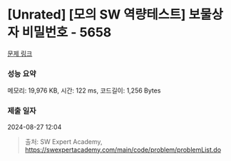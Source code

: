 # [Unrated] [모의 SW 역량테스트] 보물상자 비밀번호 - 5658 

[문제 링크](https://swexpertacademy.com/main/code/problem/problemDetail.do?contestProbId=AWXRUN9KfZ8DFAUo) 

### 성능 요약

메모리: 19,976 KB, 시간: 122 ms, 코드길이: 1,256 Bytes

### 제출 일자

2024-08-27 12:04



> 출처: SW Expert Academy, https://swexpertacademy.com/main/code/problem/problemList.do